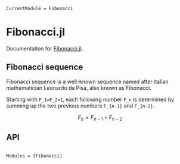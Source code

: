 ```@meta
CurrentModule = Fibonacci
```

# Fibonacci.jl

Documentation for [Fibonacci.jl](https://github.com/mdienst/Fibonacci.jl).

## Fibonacci sequence

Fibonacci sequence is a well-known sequence named after italian mathematician Leonardo da
Pisa, also known as Fibonacci.

Starting with ``F_1=F_2=1``, each following number ``F_n`` is determined by summing up the two previous numbers ``F_{n-1}`` and ``F_{n-2}``.
```math
F_n = F_{n-1} + F_{n-2}
```


## API

```@index
```

```@autodocs
Modules = [Fibonacci]
```
